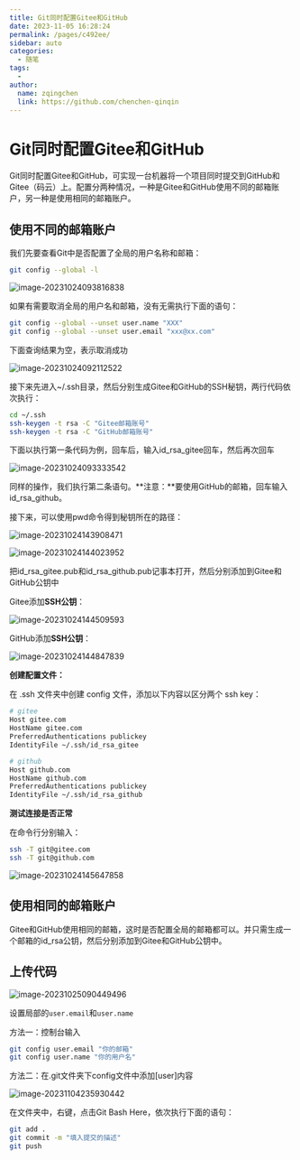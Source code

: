 ```yaml
---
title: Git同时配置Gitee和GitHub
date: 2023-11-05 16:28:24
permalink: /pages/c492ee/
sidebar: auto
categories:
  - 随笔
tags:
  - 
author: 
  name: zqingchen
  link: https://github.com/chenchen-qinqin
---
```

# Git同时配置Gitee和GitHub

Git同时配置Gitee和GitHub，可实现一台机器将一个项目同时提交到GitHub和Gitee（码云）上。配置分两种情况，一种是Gitee和GitHub使用不同的邮箱账户，另一种是使用相同的邮箱账户。

## 使用不同的邮箱账户

我们先要查看Git中是否配置了全局的用户名称和邮箱：

```bash
git config --global -l
```

![image-20231024093816838](http://s2z43ulgb.hn-bkt.clouddn.com/2023/image-20231024093816838.png)

如果有需要取消全局的用户名和邮箱，没有无需执行下面的语句：

```bash
git config --global --unset user.name "XXX"
git config --global --unset user.email "xxx@xx.com"
```

下面查询结果为空，表示取消成功

![image-20231024092112522](http://s2z43ulgb.hn-bkt.clouddn.com/2023/image-20231024092112522.png)

接下来先进入~/.ssh目录，然后分别生成Gitee和GitHub的SSH秘钥，两行代码依次执行：

```bash
cd ~/.ssh
ssh-keygen -t rsa -C "Gitee邮箱账号"
ssh-keygen -t rsa -C "GitHub邮箱账号"
```

下面以执行第一条代码为例，回车后，输入id_rsa_gitee回车，然后再次回车

![image-20231024093333542](http://s2z43ulgb.hn-bkt.clouddn.com/2023/image-20231024093333542.png)

同样的操作，我们执行第二条语句。**注意：**要使用GitHub的邮箱，回车输入id_rsa_github。

接下来，可以使用pwd命令得到秘钥所在的路径：

![image-20231024143908471](http://s2z43ulgb.hn-bkt.clouddn.com/2023/image-20231024143908471.png)

![image-20231024144023952](http://s2z43ulgb.hn-bkt.clouddn.com/2023/image-20231024144023952.png)

把id_rsa_gitee.pub和id_rsa_github.pub记事本打开，然后分别添加到Gitee和GitHub公钥中

Gitee添加**SSH公钥**：

![image-20231024144509593](http://s2z43ulgb.hn-bkt.clouddn.com/2023/image-20231024144509593.png)

GitHub添加**SSH公钥**：

![image-20231024144847839](http://s2z43ulgb.hn-bkt.clouddn.com/2023/image-20231024144847839.png)

**创建配置文件：**

在 .ssh 文件夹中创建 config 文件，添加以下内容以区分两个 ssh key：

```bash
# gitee
Host gitee.com
HostName gitee.com
PreferredAuthentications publickey
IdentityFile ~/.ssh/id_rsa_gitee

# github
Host github.com
HostName github.com
PreferredAuthentications publickey
IdentityFile ~/.ssh/id_rsa_github
```

**测试连接是否正常**

在命令行分别输入：

```bash
ssh -T git@gitee.com
ssh -T git@github.com
```

![image-20231024145647858](http://s2z43ulgb.hn-bkt.clouddn.com/2023/image-20231024145647858.png)

## 使用相同的邮箱账户

Gitee和GitHub使用相同的邮箱，这时是否配置全局的邮箱都可以。并只需生成一个邮箱的id_rsa公钥，然后分别添加到Gitee和GitHub公钥中。

## 上传代码

![image-20231025090449496](http://s2z43ulgb.hn-bkt.clouddn.com/2023/image-20231025090449496.png)

设置局部的`user.email`和`user.name`

方法一：控制台输入

```bash
git config user.email "你的邮箱"
git config user.name "你的用户名"
```

方法二：在.git文件夹下config文件中添加[user]内容

![image-20231104235930442](http://s2z43ulgb.hn-bkt.clouddn.com/2023/image-20231104235930442.png)

在文件夹中，右键，点击Git Bash Here，依次执行下面的语句：

```bash
git add .
git commit -m "填入提交的描述"
git push
```
